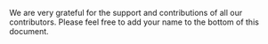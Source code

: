 We are very grateful for the support and contributions of all our contributors. Please feel free to add your name to the bottom of this document.

